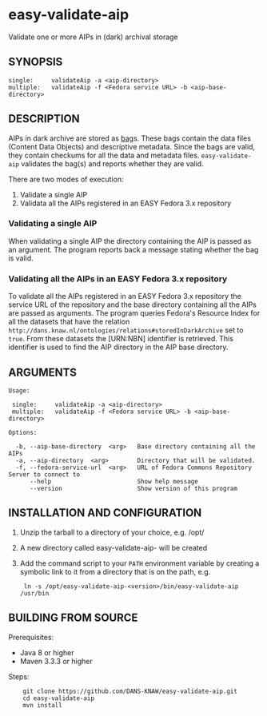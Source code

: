 easy-validate-aip
=================

Validate one or more AIPs in (dark) archival storage

SYNOPSIS
--------

    single:     validateAip -a <aip-directory>
    multiple:   validateAip -f <Fedora service URL> -b <aip-base-directory>
    
DESCRIPTION
-----------
AIPs in dark archive are stored as [bag]s. These bags contain the data files (Content Data Objects) and descriptive metadata. Since the
bags are valid, they contain checkums for all the data and metadata files. `easy-validate-aip` validates the bag(s) and reports whether
they are valid. 

There are two modes of execution:

1. Validate a single AIP
2. Validata all the AIPs registered in an EASY Fedora 3.x repository

### Validating a single AIP
When validating a single AIP the directory containing the AIP is passed as an argument. The program reports back a message stating
whether the bag is valid.

### Validating all the AIPs in an EASY Fedora 3.x repository
To validate all the AIPs registered in an EASY Fedora 3.x repository the service URL of the repository and the base directory containing
all the AIPs are passed as arguments. The program queries Fedora's Resource Index for all the datasets that have the relation `http://dans.knaw.nl/ontologies/relations#storedInDarkArchive` set to `true`. From these datasets the [URN:NBN] identifier is retrieved.
This identifier is used to find the AIP directory in the AIP base directory. 


ARGUMENTS
---------

    Usage:
    
     single:     validateAip -a <aip-directory>
     multiple:   validateAip -f <Fedora service URL> -b <aip-base-directory>
    
    Options:
    
      -b, --aip-base-directory  <arg>   Base directory containing all the AIPs
      -a, --aip-directory  <arg>        Directory that will be validated.
      -f, --fedora-service-url  <arg>   URL of Fedora Commons Repository Server to connect to
          --help                        Show help message
          --version                     Show version of this program


INSTALLATION AND CONFIGURATION
------------------------------

1. Unzip the tarball to a directory of your choice, e.g. /opt/
2. A new directory called easy-validate-aip-<version> will be created
3. Add the command script to your `PATH` environment variable by creating a symbolic link to it from a directory that is
   on the path, e.g. 
   
        ln -s /opt/easy-validate-aip-<version>/bin/easy-validate-aip /usr/bin


BUILDING FROM SOURCE
--------------------
Prerequisites:

* Java 8 or higher
* Maven 3.3.3 or higher
 
Steps:

        git clone https://github.com/DANS-KNAW/easy-validate-aip.git
        cd easy-validate-aip
        mvn install









[bag]: https://tools.ietf.org/html/draft-kunze-bagit-12
